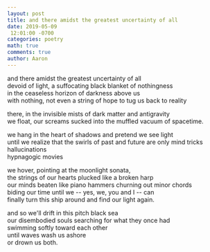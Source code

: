 ```yaml
---
layout: post
title: and there amidst the greatest uncertainty of all
date: 2019-05-09
 12:01:00 -0700
categories: poetry
math: true
comments: true
author: Aaron
---
```



and there amidst the greatest uncertainty of all  
devoid of light, a suffocating black blanket of nothingness  
in the ceaseless horizon of darkness above us  
with nothing, not even a string of hope to tug us back to reality  

there, in the invisible mists of dark matter and antigravity  
we float, our screams sucked into the muffled vacuum of spacetime.  

we hang in the heart of shadows and pretend we see light  
until we realize that the swirls of past and future are only mind tricks  
hallucinations  
hypnagogic movies  

we hover, pointing at the moonlight sonata,  
the strings of our hearts plucked like a broken harp  
our minds beaten like piano hammers churning out minor chords  
biding our time until we -- yes, we, you and I -- can  
finally turn this ship around and find our light again.  

and so we'll drift in this pitch black sea  
our disembodied souls searching for what they once had  
swimming softly toward each other  
until waves wash us ashore  
or drown us both.